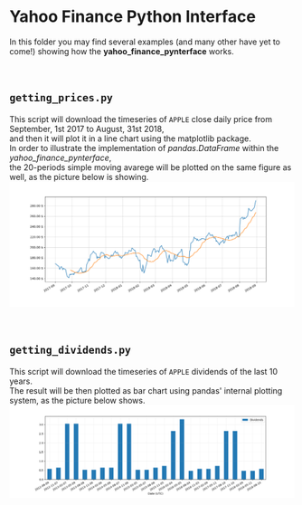 # Yahoo Finance Python Interface


In this folder you may find several examples (and many other have yet to come!) showing how the **yahoo_finance_pynterface** works.


<br />


## `getting_prices.py`
This script will download the timeseries of `APPLE` close daily price from September, 1st 2017 to August, 31st 2018,<br />
and then it will plot it in a line chart using the matplotlib package.<br />
In order to illustrate the implementation of _pandas_.*DataFrame* within the *yahoo_finance_pynterface*,<br />
the 20-periods simple moving avarege will be plotted on the same figure as well, as the picture below is showing.
![result](resources/getting_prices.png)


<br />


## `getting_dividends.py`
This script will download the timeseries of `APPLE` dividends of the last 10 years.<br />
The result will be then plotted as bar chart using pandas' internal plotting system, as the picture below shows.
![result](resources/getting_dividends.png)